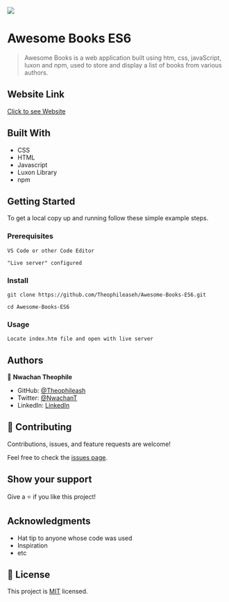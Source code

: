![](https://img.shields.io/badge/Microverse-blueviolet)

# Awesome Books ES6

> Awesome Books is a web application built using htm, css, javaScript, luxon and npm, used to store and display a list of books from various authors.

## Website Link

[Click to see Website](https://theophileaseh.github.io/Awesome-Books-ES6/)




## Built With

- CSS
- HTML
- Javascript
- Luxon Library
- npm


## Getting Started

To get a local copy up and running follow these simple example steps.

### Prerequisites

``VS Code or other Code Editor``

``"Live server" configured``

### Install

``git clone https://github.com/Theophileaseh/Awesome-Books-ES6.git``

``cd Awesome-Books-ES6``

### Usage

``Locate index.htm file and open with live server``
<!--``run "npm i"``<br/><br/>
``run "npm start"``-->



## Authors

👤 **Nwachan Theophile**

- GitHub: [@Theophileash](https://github.com/Theophileaseh)
- Twitter: [@NwachanT](https://twitter.com/NwachanT)
- LinkedIn: [LinkedIn](https://linkedin.com/in/nwachan-theophile)



## 🤝 Contributing

Contributions, issues, and feature requests are welcome!

Feel free to check the [issues page](../../issues/).

## Show your support

Give a ⭐️ if you like this project!

## Acknowledgments

- Hat tip to anyone whose code was used
- Inspiration
- etc

## 📝 License

This project is [MIT](./MIT.md) licensed.
